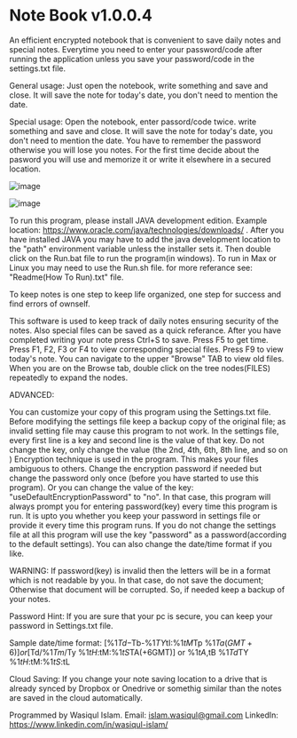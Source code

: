 # Note Book v1.0.0.4

An efficient encrypted notebook that is convenient to save daily notes and special notes.
Everytime you need to enter your password/code after running the application unless you save your password/code in the settings.txt file.

General usage:
Just open the notebook, write something and save and close. It will save the note for today's date, you don't need to mention the date.

Special usage:
Open the notebook, enter passord/code twice. write something and save and close. It will save the note for today's date, you don't need to mention the date. You have to remember the password otherwise you will lose you notes. For the first time decide about the pasword you will use and memorize it or write it elsewhere in a secured location.

![image](https://github.com/user-attachments/assets/7050fbec-6a59-490b-9d8b-a1a20f0bc9d6)

![image](https://github.com/user-attachments/assets/91cbef0a-1bba-4e29-bd28-91f4df15b7e2)

To run this program, please install JAVA development edition.
Example location:
https://www.oracle.com/java/technologies/downloads/ .
After you have installed JAVA you may have to add the java development location to the "path" environment variable unless the installer sets it.
Then double click on the Run.bat file to run the program(in windows). To run in Max or Linux you may need to use the Run.sh file.
for more referance see: "Readme(How To Run).txt" file.

To keep notes is one step to keep life organized, one step for success and find
errors of ownself.

This software is used to keep track of daily notes
ensuring security of the notes. Also special files can be saved as a quick referance.
After you have completed writing your note
press Ctrl+S to save.
Press F5 to get time.
Press F1, F2, F3 or F4 to view corresponding special files.
Press F9 to view today's note.
You can navigate to the upper "Browse" TAB to view old files.
When you are on the Browse tab, double click on the tree nodes(FILES)
repeatedly to expand the nodes.


ADVANCED:

You can customize your copy of this program
using the Settings.txt file.
Before modifying the settings file keep a backup copy
of the original file; as invalid setting file may cause this
program to not work.
In the settings file, every first line is a key
and second line is the value of that key.
Do not change the key, only change the value
(the 2nd, 4th, 6th, 8th line, and so on )
Encryption technique is used in the program.
This makes your files ambiguous to others.
Change the encryption password if needed
but change the password only once
(before you have started to use this program).
Or you can change the value of the key: "useDefaultEncryptionPassword"
to "no".
In that case, this program will always
prompt you for entering password(key) every time this
program is run.
It is upto you whether you keep your password in
settings file or provide it every time
this program runs.
If you do not change the settings file at all
this program will use the key "password"
as a password(according to the default settings).
You can also change the date/time format if you like.


WARNING:
If password(key) is invalid then the letters will be
in a format which is not readable by you.
In that case, do not save the document;
Otherwise that document will be corrupted.
So, if needed keep a backup of your notes.

Password Hint: If you are sure that your pc is secure,
you can keep your password in Settings.txt file.

Sample date/time format:
[%1$Td-%1$Tb-%1$TY %1$tI:%1$tM%1$Tp %1$Ta(GMT+6)]
or
[%1$Td/%1$Tm/%1$Ty %1$tH:%1$tM:%1$tS %1$TA(+6GMT)]
or
%1$tA, %1$tB %1$Td %1$TY %1$tH:%1$tM:%1$tS:%1$tL

Cloud Saving: If you change your note saving location to a drive that is already synced by Dropbox or Onedrive or somethig similar than the notes are saved in the cloud automatically.

Programmed by Wasiqul Islam.
Email: 
islam.wasiqul@gmail.com
LinkedIn:
https://www.linkedin.com/in/wasiqul-islam/

